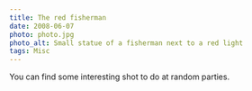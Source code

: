 ```yaml
---
title: The red fisherman
date: 2008-06-07
photo: photo.jpg
photo_alt: Small statue of a fisherman next to a red light
tags: Misc
---
```


You can find some interesting shot to do at random parties.
